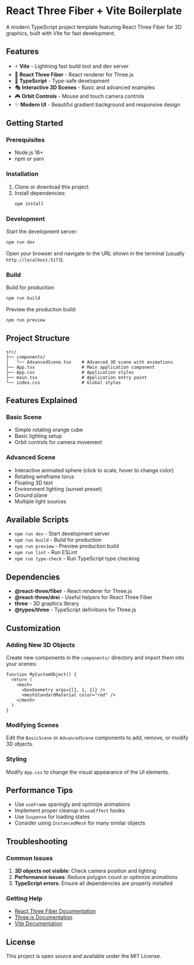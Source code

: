 # React Three Fiber + Vite Boilerplate

A modern TypeScript project template featuring React Three Fiber for 3D graphics, built with Vite for fast development.

## Features

- ⚡ **Vite** - Lightning fast build tool and dev server
- 🎨 **React Three Fiber** - React renderer for Three.js
- 🧩 **TypeScript** - Type-safe development
- 🎭 **Interactive 3D Scenes** - Basic and advanced examples
- 🎮 **Orbit Controls** - Mouse and touch camera controls
- ✨ **Modern UI** - Beautiful gradient background and responsive design

## Getting Started

### Prerequisites

- Node.js 16+ 
- npm or yarn

### Installation

1. Clone or download this project
2. Install dependencies:
   ```bash
   npm install
   ```

### Development

Start the development server:
```bash
npm run dev
```

Open your browser and navigate to the URL shown in the terminal (usually `http://localhost:5173`).

### Build

Build for production:
```bash
npm run build
```

Preview the production build:
```bash
npm run preview
```

## Project Structure

```
src/
├── components/
│   └── AdvancedScene.tsx    # Advanced 3D scene with animations
├── App.tsx                  # Main application component
├── App.css                  # Application styles
├── main.tsx                 # Application entry point
└── index.css                # Global styles
```

## Features Explained

### Basic Scene
- Simple rotating orange cube
- Basic lighting setup
- Orbit controls for camera movement

### Advanced Scene
- Interactive animated sphere (click to scale, hover to change color)
- Rotating wireframe torus
- Floating 3D text
- Environment lighting (sunset preset)
- Ground plane
- Multiple light sources

## Available Scripts

- `npm run dev` - Start development server
- `npm run build` - Build for production
- `npm run preview` - Preview production build
- `npm run lint` - Run ESLint
- `npm run type-check` - Run TypeScript type checking

## Dependencies

- **@react-three/fiber** - React renderer for Three.js
- **@react-three/drei** - Useful helpers for React Three Fiber
- **three** - 3D graphics library
- **@types/three** - TypeScript definitions for Three.js

## Customization

### Adding New 3D Objects

Create new components in the `components/` directory and import them into your scenes:

```tsx
function MyCustomObject() {
  return (
    <mesh>
      <boxGeometry args={[1, 1, 1]} />
      <meshStandardMaterial color="red" />
    </mesh>
  )
}
```

### Modifying Scenes

Edit the `BasicScene` or `AdvancedScene` components to add, remove, or modify 3D objects.

### Styling

Modify `App.css` to change the visual appearance of the UI elements.

## Performance Tips

- Use `useFrame` sparingly and optimize animations
- Implement proper cleanup in `useEffect` hooks
- Use `Suspense` for loading states
- Consider using `InstancedMesh` for many similar objects

## Troubleshooting

### Common Issues

1. **3D objects not visible**: Check camera position and lighting
2. **Performance issues**: Reduce polygon count or optimize animations
3. **TypeScript errors**: Ensure all dependencies are properly installed

### Getting Help

- [React Three Fiber Documentation](https://docs.pmnd.rs/react-three-fiber)
- [Three.js Documentation](https://threejs.org/docs/)
- [Vite Documentation](https://vitejs.dev/)

## License

This project is open source and available under the MIT License.

